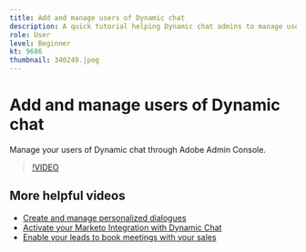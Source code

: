 ```yaml
---
title: Add and manage users of Dynamic chat
description: A quick tutorial helping Dynamic chat admins to manage user access from admin console
role: User
level: Beginner
kt: 9686
thumbnail: 340249.jpeg
---
```


# Add and manage users of Dynamic chat

Manage your users of Dynamic chat through Adobe Admin Console.

>[!VIDEO](https://video.tv.adobe.com/v/340249/?quality=12&learn=on)

## More helpful videos

- [Create and manage personalized dialogues](dialogue-management.md)
- [Activate your Marketo Integration with Dynamic Chat](marketo-integration.md)
- [Enable your leads to book meetings with your sales](meeting-booking.md)
